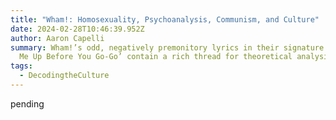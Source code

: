 ```yaml
---
title: "Wham!: Homosexuality, Psychoanalysis, Communism, and Culture"
date: 2024-02-28T10:46:39.952Z
author: Aaron Capelli
summary: Wham!’s odd, negatively premonitory lyrics in their signature hit ‘Wake
  Me Up Before You Go-Go’ contain a rich thread for theoretical analysis.
tags:
  - DecodingtheCulture
---
```

pending
